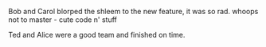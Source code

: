 Bob and Carol blorped the shleem to the new feature, it was so rad.
whoops not to master - cute code n' stuff

Ted and Alice were a good team and finished on time.